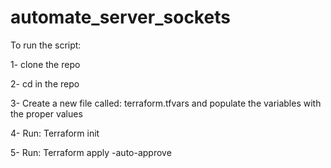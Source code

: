 # automate_server_sockets

To run the script:

1- clone the repo

2- cd in the repo

3- Create a new file called: terraform.tfvars and populate the variables with the proper values

4- Run: Terraform init

5- Run: Terraform apply -auto-approve

